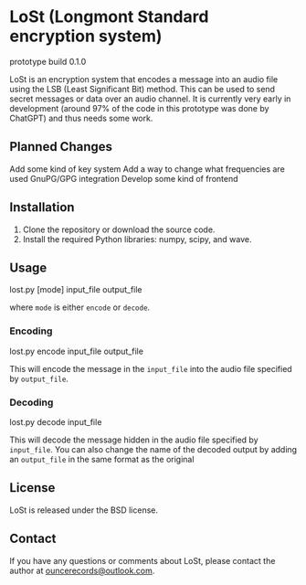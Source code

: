# LoSt (Longmont Standard encryption system)
prototype build 0.1.0

LoSt is an encryption system that encodes a message into an audio file using the LSB (Least Significant Bit) method. This can be used to send secret messages or data over an audio channel.
It is currently very early in development (around 97% of the code in this prototype was done by ChatGPT) and thus needs some work.

## Planned Changes
Add some kind of key system
Add a way to change what frequencies are used
GnuPG/GPG integration
Develop some kind of frontend

## Installation

1. Clone the repository or download the source code.
2. Install the required Python libraries: numpy, scipy, and wave.

## Usage

lost.py [mode] input_file output_file

where `mode` is either `encode` or `decode`.

### Encoding

lost.py encode input_file output_file

This will encode the message in the `input_file` into the audio file specified by `output_file`.

### Decoding

lost.py decode input_file

This will decode the message hidden in the audio file specified by `input_file`.
You can also change the name of the decoded output by adding an `output_file` in the same format as the original

## License

LoSt is released under the BSD license.

## Contact

If you have any questions or comments about LoSt, please contact the author at ouncerecords@outlook.com.
